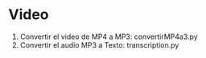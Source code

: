 # Video
1. Convertir el video de MP4 a MP3: convertirMP4a3.py
2. Convertir el audio MP3 a Texto: transcription.py
   
